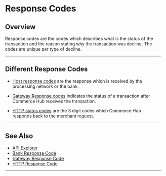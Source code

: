 # Response Codes

## Overview

Response codes are the codes which describes what is the status of the transaction and the reason stating why the transaction was decline. The codes are unique per type of decline.

---

## Different Response Codes

- [Host response codes](?path=docs/Resources/Guides/Response-Codes/Bank-Issuer.md) are the response which is received by the processing network or the bank.

- [Gateway Response codes](?path=docs/Resources/Guides/Response-Codes/Gateway.md) indicates the status of a transaction after Commerce Hub receives the transaction.

- [HTTP status codes](?path=docs/Resources/Guides/Response-Codes/HTTP.md) are the 3 digit codes which Commerce Hub responds back to the merchant request.

---

## See Also

- [API Explorer](../api/?type=post&path=/payments/v1/charges)
- [Bank Response Code](?path=docs/Resources/Guides/Response-Codes/Bank-Issuer.md)
- [Gateway Response Code](?path=docs/Resources/Guides/Response-Codes/Gateway.md)
- [HTTP Response Code](?path=docs/Resources/Guides/Response-Codes/HTTP.md)

---
